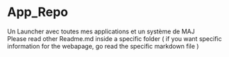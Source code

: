 # App_Repo
Un Launcher avec toutes mes applications et un système de MAJ  
Please read other Readme.md inside a specific folder ( if you want specific information for the webapage, go read the specific markdown file )
